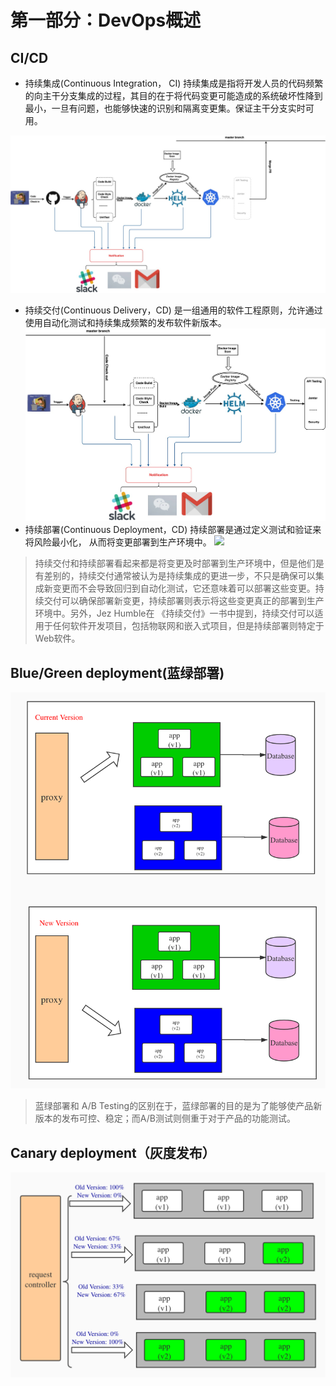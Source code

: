 # 第一部分：DevOps概述

## CI/CD

* 持续集成(Continuous Integration， CI)
持续集成是指将开发人员的代码频繁的向主干分支集成的过程，其目的在于将代码变更可能造成的系统破坏性降到最小，一旦有问题，也能够快速的识别和隔离变更集。保证主干分支实时可用。

![](https://github.com/lhb008/DevOps/blob/main/images/devops-ci.jpg)

* 持续交付(Continuous Delivery，CD)
是一组通用的软件工程原则，允许通过使用自动化测试和持续集成频繁的发布软件新版本。
![](https://github.com/lhb008/DevOps/blob/main/images/devops-cd.jpg)
* 持续部署(Continuous Deployment，CD)
持续部署是通过定义测试和验证来将风险最小化， 从而将变更部署到生产环境中。
![](https://github.com/lhb008/DevOps/blob/main/images/devops-cde.jpg)
> 持续交付和持续部署看起来都是将变更及时部署到生产环境中，但是他们是有差别的，持续交付通常被认为是持续集成的更进一步，不只是确保可以集成新变更而不会导致回归到自动化测试，它还意味着可以部署这些变更。持续交付可以确保部署新变更，持续部署则表示将这些变更真正的部署到生产环境中。另外，Jez Humble在 《持续交付》一书中提到，持续交付可以适用于任何软件开发项目，包括物联网和嵌入式项目，但是持续部署则特定于Web软件。

## Blue/Green deployment(蓝绿部署)

![](https://github.com/lhb008/DevOps/blob/main/images/blue-green.jpg)

> 蓝绿部署和 A/B Testing的区别在于，蓝绿部署的目的是为了能够使产品新版本的发布可控、稳定；而A/B测试则侧重于对于产品的功能测试。


## Canary deployment（灰度发布）
![](https://github.com/lhb008/DevOps/blob/main/images/canary.jpg)
